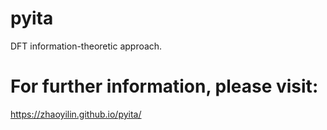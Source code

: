 # pyita
DFT information-theoretic approach.

# For further information, please visit:
https://zhaoyilin.github.io/pyita/
